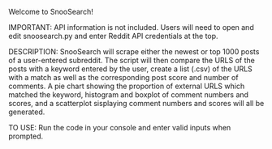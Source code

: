 Welcome to SnooSearch!

IMPORTANT:
API information is not included. Users will need to open and edit snoosearch.py and enter Reddit API credentials at the top. 

DESCRIPTION:
SnooSearch will scrape either the newest or top 1000 posts of a user-entered subreddit. The script will then compare the URLS of the posts with a keyword entered by the user, create a list (.csv) of the URLS with a match as well as the corresponding post score and number of comments. A pie chart showing the proportion of external URLS which matched the keyword, histogram and boxplot of comment numbers and scores, and a scatterplot sisplaying comment numbers and scores will all be generated.

TO USE:
Run the code in your console and enter valid inputs when prompted.
